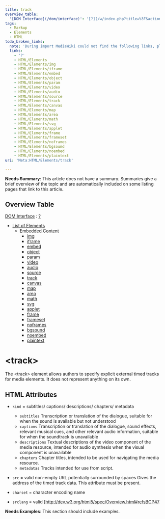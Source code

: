 ```yaml
---
title: track
overview_table:
  '[DOM Interface](/dom/interface)': '[?](/w/index.php?title=%3F&action=edit&redlink=1)'
tags:
  - Markup
  - Elements
  - HTML
todo_broken_links:
  note: 'During import MediaWiki could not find the following links, please fix and adjust this list.'
  links:
    - '?'
    - HTML/Elements
    - HTML/Elements/img
    - HTML/Elements/iframe
    - HTML/Elements/embed
    - HTML/Elements/object
    - HTML/Elements/param
    - HTML/Elements/video
    - HTML/Elements/audio
    - HTML/Elements/source
    - HTML/Elements/track
    - HTML/Elements/canvas
    - HTML/Elements/map
    - HTML/Elements/area
    - HTML/Elements/math
    - HTML/Elements/svg
    - HTML/Elements/applet
    - HTML/Elements/frame
    - HTML/Elements/frameset
    - HTML/Elements/noframes
    - HTML/Elements/bgsound
    - HTML/Elements/noembed
    - HTML/Elements/plaintext
uri: 'Meta:HTML/Elements/track'

---
```

**Needs Summary**: This article does not have a summary. Summaries give a brief overview of the topic and are automatically included on some listing pages that link to this article.

## <span>Overview Table</span>

[DOM Interface](/dom/interface)
:   [?](/w/index.php?title=%3F&action=edit&redlink=1)

-   [List of Elements](/w/index.php?title=HTML/Elements&action=edit&redlink=1)
    -   [Embedded Content](/w/index.php?title=HTML/Elements&action=edit&redlink=1)
        -   [img](/w/index.php?title=HTML/Elements/img&action=edit&redlink=1)
        -   [iframe](/w/index.php?title=HTML/Elements/iframe&action=edit&redlink=1)
        -   [embed](/w/index.php?title=HTML/Elements/embed&action=edit&redlink=1)
        -   [object](/w/index.php?title=HTML/Elements/object&action=edit&redlink=1)
        -   [param](/w/index.php?title=HTML/Elements/param&action=edit&redlink=1)
        -   [video](/w/index.php?title=HTML/Elements/video&action=edit&redlink=1)
        -   [audio](/w/index.php?title=HTML/Elements/audio&action=edit&redlink=1)
        -   [source](/w/index.php?title=HTML/Elements/source&action=edit&redlink=1)
        -   [track](/w/index.php?title=HTML/Elements/track&action=edit&redlink=1)
        -   [canvas](/w/index.php?title=HTML/Elements/canvas&action=edit&redlink=1)
        -   [map](/w/index.php?title=HTML/Elements/map&action=edit&redlink=1)
        -   [area](/w/index.php?title=HTML/Elements/area&action=edit&redlink=1)
        -   [math](/w/index.php?title=HTML/Elements/math&action=edit&redlink=1)
        -   [svg](/w/index.php?title=HTML/Elements/svg&action=edit&redlink=1)
        -   [applet](/w/index.php?title=HTML/Elements/applet&action=edit&redlink=1)
        -   [frame](/w/index.php?title=HTML/Elements/frame&action=edit&redlink=1)
        -   [frameset](/w/index.php?title=HTML/Elements/frameset&action=edit&redlink=1)
        -   [noframes](/w/index.php?title=HTML/Elements/noframes&action=edit&redlink=1)
        -   [bgsound](/w/index.php?title=HTML/Elements/bgsound&action=edit&redlink=1)
        -   [noembed](/w/index.php?title=HTML/Elements/noembed&action=edit&redlink=1)
        -   [plaintext](/w/index.php?title=HTML/Elements/plaintext&action=edit&redlink=1)

# <span>\<track\></span>

The \<track\> element allows authors to specify explicit external timed tracks for media elements. It does not represent anything on its own.

## <span>HTML Attributes</span>

-   `kind` = subtitles/ captions/ descriptions/ chapters/ metadata
    -   `subtitles`
        Transcription or translation of the dialogue, suitable for when the sound is available but not understood
    -   `captions`
        Transcription or translation of the dialogue, sound effects, relevant musical cues, and other relevant audio information, suitable for when the soundtrack is unavailable
    -   `descriptions`
        Textual descriptions of the video component of the media resource, intended for audio synthesis when the visual component is unavailable
    -   `chapters`
        Chapter titles, intended to be used for navigating the media resource.
    -   `metadatas`
        Tracks intended for use from script.

-   `src` = valid non-empty URL potentially surrounded by spaces
    Gives the address of the timed track data.
    This attribute must be present.

-   `charset` = character encoding name

-   `srclang` = valid [<http://dev.w3.org/html5/spec/Overview.html#refsBCP47>

**Needs Examples**: This section should include examples.


